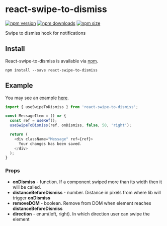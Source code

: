 # react-swipe-to-dismiss
[![npm version](https://img.shields.io/npm/v/react-swipe-to-dismiss?logo=npm)](https://www.npmjs.com/package/react-swipe-to-dismiss)
[![npm downloads](https://img.shields.io/npm/dw/react-swipe-to-dismiss?logo=npm)](https://www.npmjs.com/package/react-swipe-to-dismiss)
[![npm size](https://img.shields.io/bundlephobia/min/react-swipe-to-dismiss?logo=npm)](https://www.npmjs.com/package/react-swipe-to-dismiss)

Swipe to dismiss hook for notifications

## Install
React-swipe-to-dismiss is available via [npm](https://www.npmjs.com/package/react-swipe-to-dismiss).
```
npm install --save react-swipe-to-dismiss
```

## Example
You may see an example <a href="https://rawgit.com/hosembafer/react-swipe-to-dismiss/master/example/build/index.html" target="_blank">here</a>.
```js
import { useSwipeToDismiss } from 'react-swipe-to-dismiss';

const MessageItem = () => {
  const ref = useRef();
  useSwipeToDismiss(ref, onDismiss, false, 50, 'right');

  return (
    <div className="Message" ref={ref}>
      Your changes has been saved.
    </div>
  );
}

```

### Props
- **onDismiss** - function. If a component swiped more than its width then it will be called.
- **distanceBeforeDismiss** - number. Distance in pixels from where lib will trigger **onDismiss**
- **removeDOM** - boolean. Remove from DOM when element reaches **distanceBeforeDismiss**
- **direction** - enum(left, right). In which direction user can swipe the element
